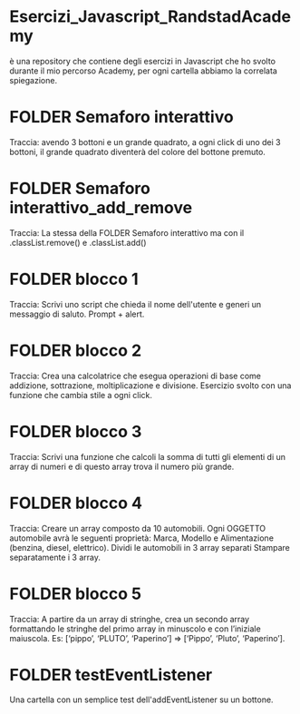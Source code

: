 # Esercizi_Javascript_RandstadAcademy 
è una repository che contiene degli esercizi in Javascript che ho svolto durante il mio percorso Academy, per ogni cartella abbiamo la correlata spiegazione.

# FOLDER Semaforo interattivo
Traccia: avendo 3 bottoni e un grande quadrato, a ogni click di uno dei 3 bottoni, il grande quadrato diventerà del colore del bottone premuto.

# FOLDER Semaforo interattivo_add_remove
Traccia: La stessa della FOLDER Semaforo interattivo ma con il .classList.remove() e .classList.add()

# FOLDER blocco 1 
Traccia: Scrivi uno script che chieda il nome dell'utente e generi un messaggio di saluto. Prompt + alert.

# FOLDER blocco 2
Traccia: Crea una calcolatrice che esegua operazioni di base come addizione, sottrazione, moltiplicazione e divisione. Esercizio svolto con una funzione che cambia stile a ogni click.

# FOLDER blocco 3
Traccia: Scrivi una funzione che calcoli la somma di tutti gli elementi di un array di numeri e di questo array trova il numero più grande.

# FOLDER blocco 4
Traccia: Creare un array composto da 10 automobili. Ogni OGGETTO automobile avrà le seguenti proprietà: Marca, Modello e Alimentazione (benzina, diesel, elettrico). Dividi le automobili in 3 array separati Stampare separatamente i 3 array.

# FOLDER blocco 5 
Traccia: A partire da un array di stringhe, crea un secondo array formattando le stringhe del primo array in minuscolo e con l’iniziale maiuscola. Es: [‘pippo’, ‘PLUTO’, ‘Paperino’] => [‘Pippo’, ‘Pluto’, ‘Paperino’].

# FOLDER testEventListener
Una cartella con un semplice test dell'addEventListener su un bottone.
